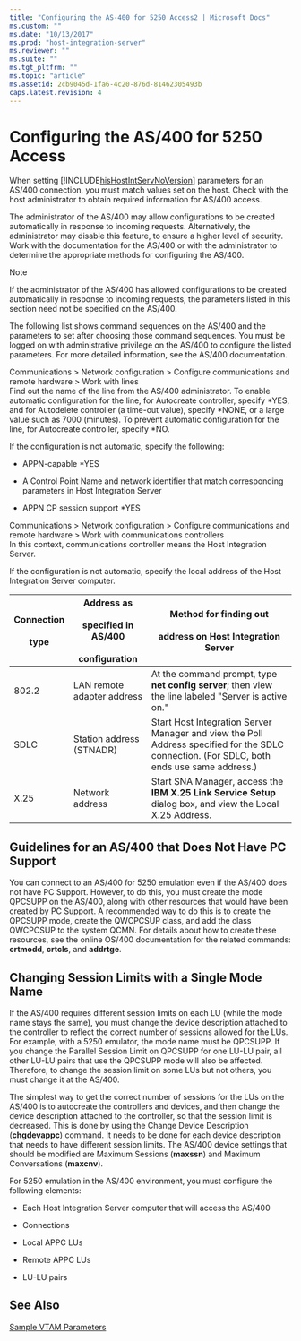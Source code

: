 ```yaml
---
title: "Configuring the AS-400 for 5250 Access2 | Microsoft Docs"
ms.custom: ""
ms.date: "10/13/2017"
ms.prod: "host-integration-server"
ms.reviewer: ""
ms.suite: ""
ms.tgt_pltfrm: ""
ms.topic: "article"
ms.assetid: 2cb9045d-1fa6-4c20-876d-81462305493b
caps.latest.revision: 4
---
```

# Configuring the AS/400 for 5250 Access
When setting [!INCLUDE[hisHostIntServNoVersion](../core/includes/hishostintservnoversion-md.md)] parameters for an AS/400 connection, you must match values set on the host. Check with the host administrator to obtain required information for AS/400 access.  
  
 The administrator of the AS/400 may allow configurations to be created automatically in response to incoming requests. Alternatively, the administrator may disable this feature, to ensure a higher level of security. Work with the documentation for the AS/400 or with the administrator to determine the appropriate methods for configuring the AS/400.  
  
> [!NOTE]
>  If the administrator of the AS/400 has allowed configurations to be created automatically in response to incoming requests, the parameters listed in this section need not be specified on the AS/400.  
  
 The following list shows command sequences on the AS/400 and the parameters to set after choosing those command sequences. You must be logged on with administrative privilege on the AS/400 to configure the listed parameters. For more detailed information, see the AS/400 documentation.  
  
 Communications > Network configuration > Configure communications  and remote hardware > Work with lines  
 Find out the name of the line from the AS/400 administrator. To enable automatic configuration for the line, for Autocreate controller, specify *YES, and for Autodelete controller (a time-out value), specify \*NONE, or a large value such as 7000 (minutes). To prevent automatic configuration for the line, for Autocreate controller, specify \*NO.  
  
 If the configuration is not automatic, specify the following:  
  
-   APPN-capable *YES  
  
-   A Control Point Name and network identifier that match corresponding parameters in Host Integration Server  
  
-   APPN CP session support *YES  
  
 Communications > Network configuration > Configure communications  and remote hardware > Work with communications controllers  
 In this context, communications controller means the Host Integration Server.  
  
 If the configuration is not automatic, specify the local address of the Host Integration Server computer.  
  
|Connection<br /><br /> type|Address as<br /><br /> specified in AS/400<br /><br /> configuration|Method for finding out<br /><br /> address on Host Integration Server|  
|-------------------------|-----------------------------------------------------------|-------------------------------------------------------------------|  
|802.2|LAN remote adapter address|At the command prompt, type **net config server**; then view the line labeled "Server is active on."|  
|SDLC|Station address (STNADR)|Start Host Integration Server Manager and view the Poll Address specified for the SDLC connection. (For SDLC, both ends use same address.)|  
|X.25|Network address|Start SNA Manager, access the **IBM X.25 Link Service Setup** dialog box, and view the Local X.25 Address.|  
  
## Guidelines for an AS/400 that Does Not Have PC Support  
 You can connect to an AS/400 for 5250 emulation even if the AS/400 does not have PC Support. However, to do this, you must create the mode QPCSUPP on the AS/400, along with other resources that would have been created by PC Support. A recommended way to do this is to create the QPCSUPP mode, create the QWCPCSUP class, and add the class QWCPCSUP to the system QCMN. For details about how to create these resources, see the online OS/400 documentation for the related commands: **crtmodd**, **crtcls**, and **addrtge**.  
  
## Changing Session Limits with a Single Mode Name  
 If the AS/400 requires different session limits on each LU (while the mode name stays the same), you must change the device description attached to the controller to reflect the correct number of sessions allowed for the LUs. For example, with a 5250 emulator, the mode name must be QPCSUPP. If you change the Parallel Session Limit on QPCSUPP for one LU-LU pair, all other LU-LU pairs that use the QPCSUPP mode will also be affected. Therefore, to change the session limit on some LUs but not others, you must change it at the AS/400.  
  
 The simplest way to get the correct number of sessions for the LUs on the AS/400 is to autocreate the controllers and devices, and then change the device description attached to the controller, so that the session limit is decreased. This is done by using the Change Device Description (**chgdevappc**) command. It needs to be done for each device description that needs to have different session limits. The AS/400 device settings that should be modified are Maximum Sessions (**maxssn**) and Maximum Conversations (**maxcnv**).  
  
 For 5250 emulation in the AS/400 environment, you must configure the following elements:  
  
-   Each Host Integration Server computer that will access the AS/400  
  
-   Connections  
  
-   Local APPC LUs  
  
-   Remote APPC LUs  
  
-   LU-LU pairs  
  
## See Also  
 [Sample VTAM Parameters](../core/sample-vtam-parameters.md)